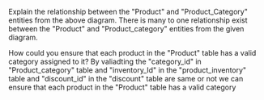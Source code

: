  Explain the relationship between the "Product" and "Product_Category" entities from the above diagram.
 There is many to one relationship exist between the  "Product" and "Product_category" entities from the given diagram.
 
How could you ensure that each product in the "Product" table has a valid category assigned to it?
By valiadting the "category_id" in "Product_category" table and "inventory_Id" in the "product_inventory" table and "discount_id" in the "discount" table
are same or not we can ensure that each product in the "Product" table has a valid category
 
